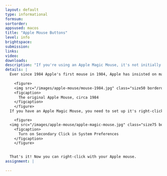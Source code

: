 ```yaml
---
layout: default
type: informational
formsum:
sortorder:
appsused: macos
title: "Apple Mouse Buttons"
level: info
brightspace: 
submission: 
links:
video: 
downloads: 
description: "If you're using an Apple Magic Mouse, it's not initially obvious that there's a right-click button, but it is there. On this page, you'll find instructions to activate it."
details: |
  Ever since 1984 Apple's first mouse in 1984, Apple has insisted on making a mouse that works for left and right-handed users out of the box.
  
    <figure>
    <img src="/images/apple-mouse/mouse-1984.jpg" class="size50 borderdarkgrey1">
    <figcaption>
      The original Apple Mouse, circa 1984
    </figcaption>
    </figure>
  If you have an Apple Magic Mouse, you need to set up it's right-click settings. To do so, go to <span class="command"> menu > System Preferences > Mouse</span>. Check the box for <span class="command">Secondary Click</span>.

    <figure>
  <img src="/images/apple-mouse/apple-magic-mouse.jpg" class="size75 borderdarkgrey1">
    <figcaption>
      Turn on Secondary Click in System Preferences
    </figcaption>
    </figure>
  

  That's it! Now you can right-click with your Apple mouse.
assignment: |
  
---
```

